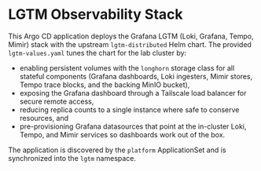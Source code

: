 # LGTM Observability Stack

This Argo CD application deploys the Grafana LGTM (Loki, Grafana, Tempo, Mimir) stack
with the upstream `lgtm-distributed` Helm chart. The provided `lgtm-values.yaml`
tunes the chart for the lab cluster by:

- enabling persistent volumes with the `longhorn` storage class for all
  stateful components (Grafana dashboards, Loki ingesters, Mimir stores, Tempo
  trace blocks, and the backing MinIO bucket),
- exposing the Grafana dashboard through a Tailscale load balancer for
  secure remote access,
- reducing replica counts to a single instance where safe to conserve
  resources, and
- pre-provisioning Grafana datasources that point at the in-cluster Loki,
  Tempo, and Mimir services so dashboards work out of the box.

The application is discovered by the `platform` ApplicationSet and is
synchronized into the `lgtm` namespace.
